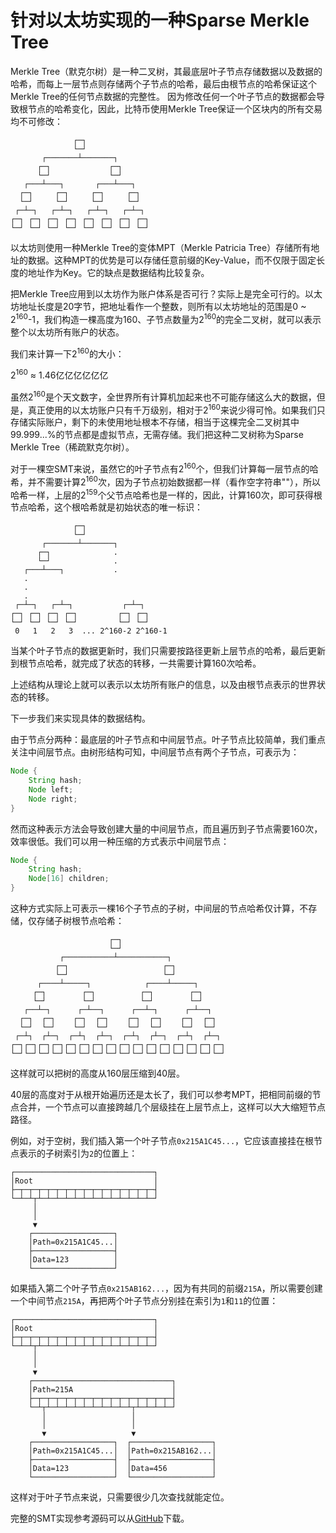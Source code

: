 # 针对以太坊实现的一种Sparse Merkle Tree

Merkle Tree（默克尔树）是一种二叉树，其最底层叶子节点存储数据以及数据的哈希，而每上一层节点则存储两个子节点的哈希，最后由根节点的哈希保证这个Merkle Tree的任何节点数据的完整性。
因为修改任何一个叶子节点的数据都会导致根节点的哈希变化，因此，比特币使用Merkle Tree保证一个区块内的所有交易均不可修改：

```ascii
              ┌─┐
              └─┘
       ┌───────┴───────┐
      ┌─┐             ┌─┐
      └─┘             └─┘
   ┌───┴───┐       ┌───┴───┐
  ┌─┐     ┌─┐     ┌─┐     ┌─┐
  └─┘     └─┘     └─┘     └─┘
 ┌─┴─┐   ┌─┴─┐   ┌─┴─┐   ┌─┴─┐
┌─┐ ┌─┐ ┌─┐ ┌─┐ ┌─┐ ┌─┐ ┌─┐ ┌─┐
└─┘ └─┘ └─┘ └─┘ └─┘ └─┘ └─┘ └─┘
```

以太坊则使用一种Merkle Tree的变体MPT（Merkle Patricia Tree）存储所有地址的数据。这种MPT的优势是可以存储任意前缀的Key-Value，而不仅限于固定长度的地址作为Key。它的缺点是数据结构比较复杂。

把Merkle Tree应用到以太坊作为账户体系是否可行？实际上是完全可行的。以太坊地址长度是20字节，把地址看作一个整数，则所有以太坊地址的范围是0 ~ 2<sup>160</sup>-1，我们构造一棵高度为160、子节点数量为2<sup>160</sup>的完全二叉树，就可以表示整个以太坊所有账户的状态。

我们来计算一下2<sup>160</sup>的大小：

2<sup>160</sup> ≈ 1.46亿亿亿亿亿亿

虽然2<sup>160</sup>是个天文数字，全世界所有计算机加起来也不可能存储这么大的数据，但是，真正使用的以太坊账户只有千万级别，相对于2<sup>160</sup>来说少得可怜。如果我们只存储实际账户，剩下的未使用地址根本不存储，相当于这棵完全二叉树其中99.999...%的节点都是虚拟节点，无需存储。我们把这种二叉树称为Sparse Merkle Tree（稀疏默克尔树）。

对于一棵空SMT来说，虽然它的叶子节点有2<sup>160</sup>个，但我们计算每一层节点的哈希，并不需要计算2<sup>160</sup>次，因为子节点初始数据都一样（看作空字符串""），所以哈希一样，上层的2<sup>159</sup>个父节点哈希也是一样的，因此，计算160次，即可获得根节点哈希，这个根哈希就是初始状态的唯一标识：

```ascii
              ┌─┐
              └─┘
       ┌───────┴───────┐
      ┌─┐              .
      └─┘              .
   ┌───┴───┐           .
   .
   .
   .
 ┌─┴─┐   ┌─┴─┐           ┌─┴─┐
┌─┐ ┌─┐ ┌─┐ ┌─┐         ┌─┐ ┌─┐
└─┘ └─┘ └─┘ └─┘         └─┘ └─┘
 0   1   2   3  ... 2^160-2 2^160-1
```

当某个叶子节点的数据更新时，我们只需要按路径更新上层节点的哈希，最后更新到根节点哈希，就完成了状态的转移，一共需要计算160次哈希。

上述结构从理论上就可以表示以太坊所有账户的信息，以及由根节点表示的世界状态的转移。

下一步我们来实现具体的数据结构。

由于节点分两种：最底层的叶子节点和中间层节点。叶子节点比较简单，我们重点关注中间层节点。由树形结构可知，中间层节点有两个子节点，可表示为：

```java
Node {
    String hash;
    Node left;
    Node right;
}
```

然而这种表示方法会导致创建大量的中间层节点，而且遍历到子节点需要160次，效率很低。我们可以用一种压缩的方式表示中间层节点：

```java
Node {
    String hash;
    Node[16] children;
}
```

这种方式实际上可表示一棵16个子节点的子树，中间层的节点哈希仅计算，不存储，仅存储子树根节点哈希：

```ascii
                      ┌─┐
                      └─┘
           ┌───────────┴───────────┐
          ┌─┐                     ┌─┐
          └─┘                     └─┘
      ┌────┴─────┐            ┌────┴─────┐
     ┌─┐        ┌─┐          ┌─┐        ┌─┐
     └─┘        └─┘          └─┘        └─┘
   ┌──┴─┐      ┌─┴──┐      ┌──┴─┐      ┌─┴──┐
  ┌─┐  ┌─┐    ┌─┐  ┌─┐    ┌─┐  ┌─┐    ┌─┐  ┌─┐
  └─┘  └─┘    └─┘  └─┘    └─┘  └─┘    └─┘  └─┘
 ┌─┴┐  ┌┴─┐  ┌─┴┐  ┌┴─┐  ┌─┴┐  ┌┴─┐  ┌─┴┐  ┌┴─┐
┌─┐┌─┐┌─┐┌─┐┌─┐┌─┐┌─┐┌─┐┌─┐┌─┐┌─┐┌─┐┌─┐┌─┐┌─┐┌─┐
└─┘└─┘└─┘└─┘└─┘└─┘└─┘└─┘└─┘└─┘└─┘└─┘└─┘└─┘└─┘└─┘
```

这样就可以把树的高度从160层压缩到40层。

40层的高度对于从根开始遍历还是太长了，我们可以参考MPT，把相同前缀的节点合并，一个节点可以直接跨越几个层级挂在上层节点上，这样可以大大缩短节点路径。

例如，对于空树，我们插入第一个叶子节点`0x215A1C45...`，它应该直接挂在根节点表示的子树索引为`2`的位置上：

```ascii
┌───────────────────────────────┐
│Root                           │
├─┬─┬─┬─┬─┬─┬─┬─┬─┬─┬─┬─┬─┬─┬─┬─┤
└─┴─┴┬┴─┴─┴─┴─┴─┴─┴─┴─┴─┴─┴─┴─┴─┘
     │
     │
     ▼
    ┌──────────────────┐
    │Path=0x215A1C45...│
    ├──────────────────┤
    │Data=123          │
    └──────────────────┘
```

如果插入第二个叶子节点`0x215AB162...`，因为有共同的前缀`215A`，所以需要创建一个中间节点`215A`，再把两个叶子节点分别挂在索引为`1`和`11`的位置：

```ascii
┌───────────────────────────────┐
│Root                           │
├─┬─┬─┬─┬─┬─┬─┬─┬─┬─┬─┬─┬─┬─┬─┬─┤
└─┴─┴┬┴─┴─┴─┴─┴─┴─┴─┴─┴─┴─┴─┴─┴─┘
     │
     │
     ▼
    ┌───────────────────────────────┐
    │Path=215A                      │
    ├─┬─┬─┬─┬─┬─┬─┬─┬─┬─┬─┬─┬─┬─┬─┬─┤
    └─┴┬┴─┴─┴─┴─┴─┴─┴─┴─┴─┴┬┴─┴─┴─┴─┘
       │                   │
       │                   │
       ▼                   ▼
    ┌──────────────────┐  ┌──────────────────┐
    │Path=0x215A1C45...│  │Path=0x215AB162...│
    ├──────────────────┤  ├──────────────────┤
    │Data=123          │  │Data=456          │
    └──────────────────┘  └──────────────────┘
```

这样对于叶子节点来说，只需要很少几次查找就能定位。

完整的SMT实现参考源码可以从[GitHub](https://github.com/michaelliao/eth-smt)下载。
